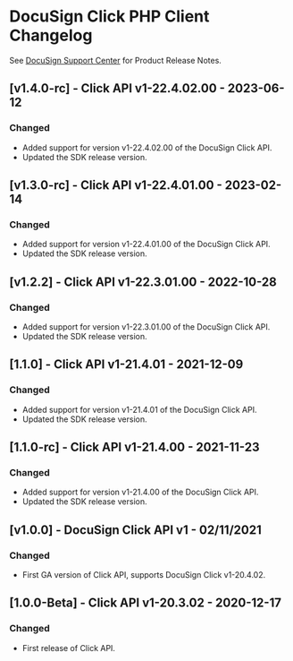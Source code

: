 # DocuSign Click PHP Client Changelog
See [DocuSign Support Center](https://support.docusign.com/en/releasenotes/) for Product Release Notes.

## [v1.4.0-rc] - Click API v1-22.4.02.00 - 2023-06-12
### Changed
- Added support for version v1-22.4.02.00 of the DocuSign Click API.
- Updated the SDK release version.

## [v1.3.0-rc] - Click API v1-22.4.01.00 - 2023-02-14
### Changed
- Added support for version v1-22.4.01.00 of the DocuSign Click API.
- Updated the SDK release version.

## [v1.2.2] - Click API v1-22.3.01.00 - 2022-10-28
### Changed
- Added support for version v1-22.3.01.00 of the DocuSign Click API.
- Updated the SDK release version.

## [1.1.0] - Click API v1-21.4.01 - 2021-12-09
### Changed
- Added support for version v1-21.4.01 of the DocuSign Click API.
- Updated the SDK release version.


## [1.1.0-rc] - Click API v1-21.4.00 - 2021-11-23
### Changed
- Added support for version v1-21.4.00 of the DocuSign Click API.
- Updated the SDK release version.


## [v1.0.0] - DocuSign Click API v1 - 02/11/2021
### Changed
- First GA version of Click API, supports DocuSign Click v1-20.4.02.

## [1.0.0-Beta] - Click API v1-20.3.02 - 2020-12-17
### Changed
- First release of Click API.
